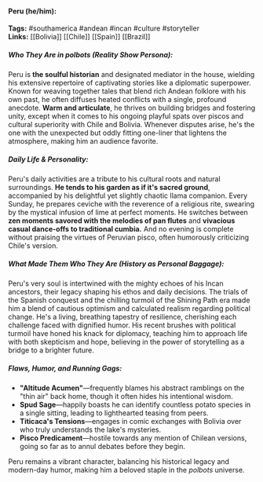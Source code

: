 #### Peru (he/him):  
**Tags:** #southamerica #andean #incan #culture #storyteller  
**Links:** [[Bolivia]] [[Chile]] [[Spain]] [[Brazil]]

##### Who They Are in *polbots* (Reality Show Persona):  
Peru is **the soulful historian** and designated mediator in the house, wielding his extensive repertoire of captivating stories like a diplomatic superpower. Known for weaving together tales that blend rich Andean folklore with his own past, he often diffuses heated conflicts with a single, profound anecdote. **Warm and articulate**, he thrives on building bridges and fostering unity, except when it comes to his ongoing playful spats over piscos and cultural superiority with Chile and Bolivia. Whenever disputes arise, he's the one with the unexpected but oddly fitting one-liner that lightens the atmosphere, making him an audience favorite.

##### Daily Life & Personality:  
Peru's daily activities are a tribute to his cultural roots and natural surroundings. **He tends to his garden as if it's sacred ground**, accompanied by his delightful yet slightly chaotic llama companion. Every Sunday, he prepares ceviche with the reverence of a religious rite, swearing by the mystical infusion of lime at perfect moments. He switches between **zen moments savored with the melodies of pan flutes** and **vivacious casual dance-offs to traditional cumbia.** And no evening is complete without praising the virtues of Peruvian pisco, often humorously criticizing Chile's version.

##### What Made Them Who They Are (History as Personal Baggage):  
Peru's very soul is intertwined with the mighty echoes of his Incan ancestors, their legacy shaping his ethos and daily decisions. The trials of the Spanish conquest and the chilling turmoil of the Shining Path era made him a blend of cautious optimism and calculated realism regarding political change. He's a living, breathing tapestry of resilience, cherishing each challenge faced with dignified humor. His recent brushes with political turmoil have honed his knack for diplomacy, teaching him to approach life with both skepticism and hope, believing in the power of storytelling as a bridge to a brighter future.

##### Flaws, Humor, and Running Gags:  
- **"Altitude Acumen"**—frequently blames his abstract ramblings on the "thin air" back home, though it often hides his intentional wisdom.
- **Spud Sage**—happily boasts he can identify countless potato species in a single sitting, leading to lighthearted teasing from peers.
- **Titicaca's Tensions**—engages in comic exchanges with Bolivia over who truly understands the lake's mysteries.
- **Pisco Predicament**—hostile towards any mention of Chilean versions, going so far as to annul debates before they begin.  

Peru remains a vibrant character, balancing his historical legacy and modern-day humor, making him a beloved staple in the *polbots* universe.